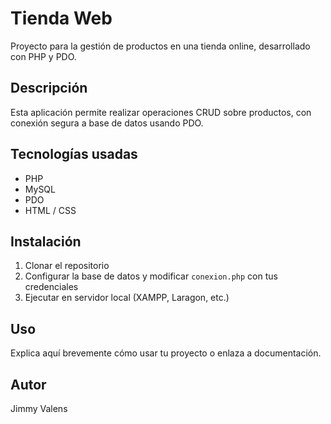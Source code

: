 # Tienda Web

Proyecto para la gestión de productos en una tienda online, desarrollado con PHP y PDO.

## Descripción

Esta aplicación permite realizar operaciones CRUD sobre productos, con conexión segura a base de datos usando PDO.

## Tecnologías usadas

- PHP
- MySQL
- PDO
- HTML / CSS

## Instalación

1. Clonar el repositorio
2. Configurar la base de datos y modificar `conexion.php` con tus credenciales
3. Ejecutar en servidor local (XAMPP, Laragon, etc.)

## Uso

Explica aquí brevemente cómo usar tu proyecto o enlaza a documentación.

## Autor

Jimmy Valens
